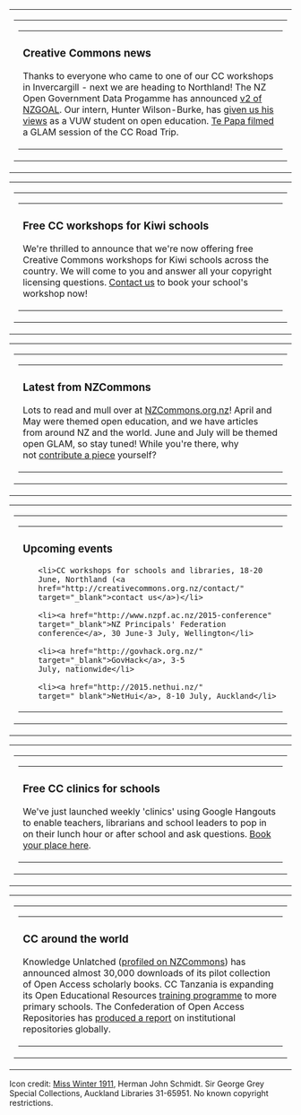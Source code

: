 <html><body><table class="mcnBoxedTextBlock" border="0" width="100%" cellspacing="0" cellpadding="0">

<tbody class="mcnBoxedTextBlockOuter">

<tr>

<td class="mcnBoxedTextBlockInner" valign="top">

<table class="mcnBoxedTextContentContainer" border="0" width="396" cellspacing="0" cellpadding="0" align="left">

<tbody>

<tr>

<td>

<table class="mcnTextContentContainer" border="0" width="100%" cellspacing="0" cellpadding="18">

<tbody>

<tr>

<td class="mcnTextContent" valign="top">

<h3 class="null">Creative Commons news</h3>

Thanks to everyone who came to one of our CC workshops in Invercargill - next we are heading to Northland! The NZ Open Government Data Progamme has announced <a href="http://creativecommons.org.nz/2015/05/nzgoal-version-2/" target="_blank">v2 of NZGOAL</a>. Our intern, Hunter Wilson-Burke, has <a href="http://nzcommons.org.nz/project/where-to-next-for-open-education/" target="_blank">given us his views</a> as a VUW student on open education. <a href="http://nzcommons.org.nz/project/the-creative-commons-glam-roadtrip/" target="_blank">Te Papa filmed</a> a GLAM session of the CC Road Trip.</td>

</tr>

</tbody>

</table>

</td>

</tr>

</tbody>

</table>

</td>

</tr>

</tbody>

</table>

<table class="mcnBoxedTextBlock" border="0" width="100%" cellspacing="0" cellpadding="0">

<tbody class="mcnBoxedTextBlockOuter">

<tr>

<td class="mcnBoxedTextBlockInner" valign="top">

<table class="mcnBoxedTextContentContainer" border="0" width="396" cellspacing="0" cellpadding="0" align="left">

<tbody>

<tr>

<td>

<table class="mcnTextContentContainer" border="0" width="100%" cellspacing="0" cellpadding="18">

<tbody>

<tr>

<td class="mcnTextContent" valign="top">

<h3 class="null">Free CC workshops for Kiwi schools</h3>

We're thrilled to announce that we're now offering free Creative Commons workshops for Kiwi schools across the country. We will come to you and answer all your copyright licensing questions. <a href="http://creativecommons.org.nz/contact/" target="_blank">Contact us</a> to book your school's workshop now!</td>

</tr>

</tbody>

</table>

</td>

</tr>

</tbody>

</table>

</td>

</tr>

</tbody>

</table>

<table class="mcnBoxedTextBlock" border="0" width="100%" cellspacing="0" cellpadding="0">

<tbody class="mcnBoxedTextBlockOuter">

<tr>

<td class="mcnBoxedTextBlockInner" valign="top">

<table class="mcnBoxedTextContentContainer" border="0" width="396" cellspacing="0" cellpadding="0" align="left">

<tbody>

<tr>

<td>

<table class="mcnTextContentContainer" border="0" width="100%" cellspacing="0" cellpadding="18">

<tbody>

<tr>

<td class="mcnTextContent" valign="top">

<h3 class="null">Latest from NZCommons</h3>

Lots to read and mull over at <a href="http://nzcommons.org.nz/" target="_blank">NZCommons.org.nz</a>! April and May were themed open education, and we have articles from around NZ and the world. June and July will be themed open GLAM, so stay tuned! While you're there, why not <a href="http://nzcommons.org.nz/contribute/" target="_blank">contribute a piece</a> yourself?</td>

</tr>

</tbody>

</table>

</td>

</tr>

</tbody>

</table>

</td>

</tr>

</tbody>

</table>

<table class="mcnBoxedTextBlock" border="0" width="100%" cellspacing="0" cellpadding="0">

<tbody class="mcnBoxedTextBlockOuter">

<tr>

<td class="mcnBoxedTextBlockInner" valign="top">

<table class="mcnBoxedTextContentContainer" border="0" width="396" cellspacing="0" cellpadding="0" align="left">

<tbody>

<tr>

<td>

<table class="mcnTextContentContainer" border="0" width="100%" cellspacing="0" cellpadding="18">

<tbody>

<tr>

<td class="mcnTextContent" valign="top">

<h3 class="null">Upcoming events</h3>

<ul>

	<li>CC workshops for schools and libraries, 18-20 June, Northland (<a href="http://creativecommons.org.nz/contact/" target="_blank">contact us</a>)</li>

	<li><a href="http://www.nzpf.ac.nz/2015-conference" target="_blank">NZ Principals' Federation conference</a>, 30 June-3 July, Wellington</li>

	<li><a href="http://govhack.org.nz/" target="_blank">GovHack</a>, 3-5 July, nationwide</li>

	<li><a href="http://2015.nethui.nz/" target="_blank">NetHui</a>, 8-10 July, Auckland</li>

</ul>

</td>

</tr>

</tbody>

</table>

</td>

</tr>

</tbody>

</table>

</td>

</tr>

</tbody>

</table>

<table class="mcnBoxedTextBlock" border="0" width="100%" cellspacing="0" cellpadding="0">

<tbody class="mcnBoxedTextBlockOuter">

<tr>

<td class="mcnBoxedTextBlockInner" valign="top">

<table class="mcnBoxedTextContentContainer" border="0" width="396" cellspacing="0" cellpadding="0" align="left">

<tbody>

<tr>

<td>

<table class="mcnTextContentContainer" border="0" width="100%" cellspacing="0" cellpadding="18">

<tbody>

<tr>

<td class="mcnTextContent" valign="top">

<h3 class="null">Free CC clinics for schools</h3>

We've just launched weekly 'clinics' using Google Hangouts to enable teachers, librarians and school leaders to pop in on their lunch hour or after school and ask questions. <a href="http://creativecommons.org.nz/2015/05/cc-clinics-for-schools/" target="_blank">Book your place here</a>.</td>

</tr>

</tbody>

</table>

</td>

</tr>

</tbody>

</table>

</td>

</tr>

</tbody>

</table>

<table class="mcnBoxedTextBlock" border="0" width="100%" cellspacing="0" cellpadding="0">

<tbody class="mcnBoxedTextBlockOuter">

<tr>

<td class="mcnBoxedTextBlockInner" valign="top">

<table class="mcnBoxedTextContentContainer" border="0" width="396" cellspacing="0" cellpadding="0" align="left">

<tbody>

<tr>

<td>

<table class="mcnTextContentContainer" border="0" width="100%" cellspacing="0" cellpadding="18">

<tbody>

<tr>

<td class="mcnTextContent" valign="top">

<h3 class="null">CC around the world</h3>

Knowledge Unlatched (<a href="http://nzcommons.org.nz/project/open-access-scholarly-monographs/" target="_blank">profiled on NZCommons</a>) has announced almost 30,000 downloads of its pilot collection of Open Access scholarly books. CC Tanzania is expanding its Open Educational Resources <a href="http://creativecommons.org/weblog/entry/45488" target="_blank">training programme</a> to more primary schools. The Confederation of Open Access Repositories has <a href="http://www.rcuk.ac.uk/RCUK-prod/assets/documents/international/COARStateOfRepositories.pdf" target="_blank">produced a report</a> on institutional repositories globally.</td>

</tr>

</tbody>

</table>

</td>

</tr>

</tbody>

</table>

</td>

</tr>

</tbody>

</table>

Icon credit: <a href="http://creativecommons.us4.list-manage.com/track/click?u=38edd8da4fa16c2aa3a526c97&amp;id=790c6bdf39&amp;e=ff48c93b4d" target="_blank">Miss Winter 1911</a>, Herman John Schmidt. Sir George Grey Special Collections, Auckland Libraries 31-65951. No known copyright restrictions.</body></html>